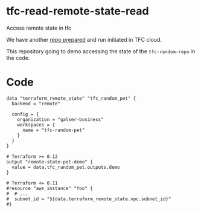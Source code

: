 # tfc-read-remote-state-read
Access remote state in tfc

We have another [repo prepared](https://github.com/Galser/tfc-random-pet) and run initiated in TFC cloud.

This repository going to demo accessing the state of the `tfc-random-repo` in the code.

# Code

```
data "terraform_remote_state" "tfc_random_pet" {
  backend = "remote"

  config = {
    organization = "galser-business"
    workspaces = {
      name = "tfc-random-pet"
    }
  }
}

# Terraform >= 0.12
output "remote-state-pet-demo" {
  value = data.tfc_random_pet.outputs.demo
}

# Terraform <= 0.11
#resource "aws_instance" "foo" {
#  # ...
#  subnet_id = "${data.terraform_remote_state.vpc.subnet_id}"
#}
```
